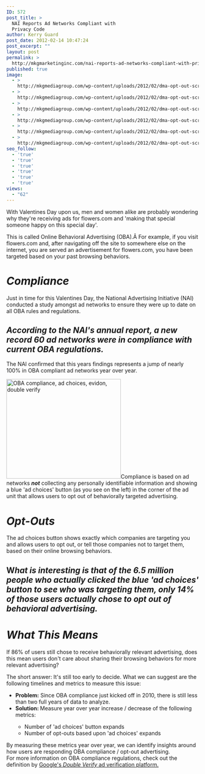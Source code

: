 ```yaml
---
ID: 572
post_title: >
  NAI Reports Ad Networks Compliant with
  Privacy Code
author: Kerry Guard
post_date: 2012-02-14 10:47:24
post_excerpt: ""
layout: post
permalink: >
  http://mkgmarketinginc.com/nai-reports-ad-networks-compliant-with-privacy-code/
published: true
image:
  - >
    http://mkgmediagroup.com/wp-content/uploads/2012/02/dma-opt-out-screen-grab.jpeg
  - >
    http://mkgmediagroup.com/wp-content/uploads/2012/02/dma-opt-out-screen-grab.jpeg
  - >
    http://mkgmediagroup.com/wp-content/uploads/2012/02/dma-opt-out-screen-grab.jpeg
  - >
    http://mkgmediagroup.com/wp-content/uploads/2012/02/dma-opt-out-screen-grab.jpeg
  - >
    http://mkgmediagroup.com/wp-content/uploads/2012/02/dma-opt-out-screen-grab.jpeg
  - >
    http://mkgmediagroup.com/wp-content/uploads/2012/02/dma-opt-out-screen-grab.jpeg
seo_follow:
  - 'true'
  - 'true'
  - 'true'
  - 'true'
  - 'true'
  - 'true'
views:
  - "62"
---
```

With Valentines Day upon us, men and women alike are probably wondering why they're receiving ads for flowers.com and 'making that special someone happy on this special day'.

This is called Online Behavioral Advertising (OBA).Â For example, if you visit flowers.com and, after navigating off the site to somewhere else on the internet, you are served an advertisement for flowers.com, you have been targeted based on your past browsing behaviors.
<h1><em>Compliance</em></h1>
Just in time for this Valentines Day, the National Advertising Initiative (NAI) conducted a study amongst ad networks to ensure they were up to date on all OBA rules and regulations.
<h2><em>According to the NAI's annual report, a new record 60 ad networks were in compliance with current OBA regulations.</em></h2>
The NAI confirmed that this years findings represents a jump of nearly 100% in OBA compliant ad networks year over year.

<img class="alignleft size-medium wp-image-577" title="ad choices button" src="http://mkgmediagroup.com/wp-content/uploads/2012/02/ad-choices-button-300x260.jpg" alt="OBA compliance, ad choices, evidon, double verify" width="300" height="260" />Compliance is based on ad networks <em><strong>not</strong></em> collecting any personally identifiable information and showing a blue 'ad choices' button (as you see on the left) in the corner of the ad unit that allows users to opt out of behaviorally targeted advertising.
<h1><em>Opt-Outs</em></h1>
The ad choices button shows exactly which companies are targeting you and allows users to opt out, or tell those companies not to target them, based on their online browsing behaviors.
<h2>W<em>hat is interesting is that of the 6.5 million people who actually clicked the blue 'ad choices' button to see who was targeting them, only 14% of those users actually chose to opt out of behavioral advertising.</em></h2>
<h1><em>What This Means</em></h1>
If 86% of users still chose to receive behaviorally relevant advertising, does this mean users don't care about sharing their browsing behaviors for more relevant advertising?

The short answer: It's still too early to decide. What we can suggest are the following timelines and metrics to measure this issue:
<ul>
	<li><strong>Problem:</strong> Since OBA compliance just kicked off in 2010, there is still less than two full years of data to analyze.</li>
	<li><strong>Solution: </strong>Measure year over year increase / decrease of the following metrics:</li>
<ul>
	<li>Number of 'ad choices' button expands</li>
	<li>Number of opt-outs based upon 'ad choices' expands</li>
</ul>
</ul>
<div>By measuring these metrics year over year, we can identify insights around how users are responding OBA compliance / opt-out advertising.</div>
<div></div>
For more information on OBA compliance regulations, check out the definition by <a href="http://www.doubleverify.com/solutions/ad-networks/oba-compliance/" target="_blank">Google's <em>Double Verify </em>ad verification platform.</a>